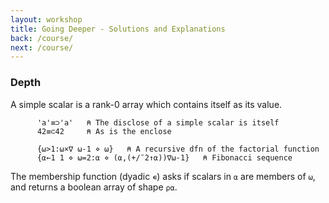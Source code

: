 ```yaml
---
layout: workshop
title: Going Deeper - Solutions and Explanations
back: /course/
next: /course/
---
```


### Depth

A simple scalar is a rank-0 array which contains itself as its value.

```APL
      'a'≡⊃'a'   ⍝ The disclose of a simple scalar is itself
      42≡⊂42     ⍝ As is the enclose
```

```APL
      {⍵>1:⍵×∇ ⍵-1 ⋄ ⍵}   ⍝ A recursive dfn of the factorial function
      {⍺←1 1 ⋄ ⍵=2:⍺ ⋄ (⍺,(+/¯2↑⍺))∇⍵-1}   ⍝ Fibonacci sequence
```

The membership function (dyadic `∊`) asks if scalars in `⍺` are members of `⍵`, and returns a boolean array of shape `⍴⍺`. 